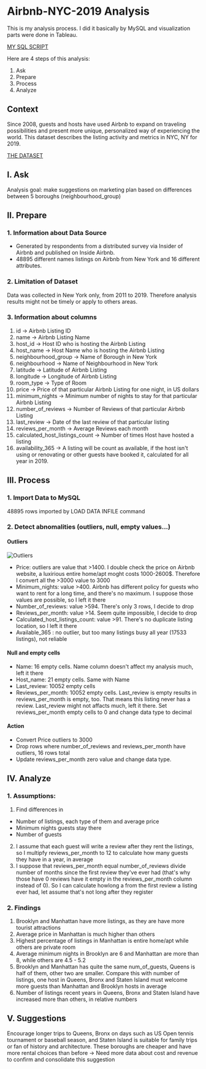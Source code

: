 # Airbnb-NYC-2019 Analysis


This is my analysis process. I did it basically by MySQL and visualization parts were done in Tableau.

[MY SQL SCRIPT](https://github.com/levuthuynga/Airbnb-NYC-2019/blob/main/Airbnb_NYC_2019.sql)

Here are 4 steps of this analysis:
1. Ask
2. Prepare
3. Process
4. Analyze

## Context
Since 2008, guests and hosts have used Airbnb to expand on traveling possibilities and present more unique, personalized way of experiencing the world. This dataset describes the listing activity and metrics in NYC, NY for 2019.

[THE DATASET](https://www.kaggle.com/dgomonov/new-york-city-airbnb-open-data)

## I. Ask

Analysis goal: make suggestions on marketing plan based on differences between 5 boroughs (neighbourhood_group)

## II. Prepare
### 1. Information about Data Source

- Generated by respondents from a distributed survey via Insider of Airbnb and published on Inside Airbnb.
- 48895 different names listings on Airbnb from New York and 16 different attributes.

### 2. Limitation of Dataset
Data was collected in New York only, from 2011 to 2019. Therefore analysis results might not be timely or apply to others areas.

### 3. Information about columns
1. id -> Airbnb Listing ID
2. name -> Airbnb Listing Name
3. host_id -> Host ID who is hosting the Airbnb Listing
4. host_name -> Host Name who is hosting the Airbnb Listing
5. neighbourhood_group -> Name of Borough in New York
6. neighbourhood -> Name of Neighbourhood in New York
7. latitude -> Latitude of Airbnb Listing
8. longitude -> Longitude of Airbnb Listing
9. room_type -> Type of Room
10. price -> Price of that particular Airbnb Listing for one night, in US dollars
11. minimum_nights -> Minimum number of nights to stay for that particular Airbnb Listing
12. number_of_reviews -> Number of Reviews of that particular Airbnb Listing
13. last_review -> Date of the last review of that particular listing 
14. reviews_per_month -> Average Reviews each month
15. calculated_host_listings_count -> Number of times Host have hosted a listing
16. availability_365 -> A listing will be count as available, if the host isn't using or renovating or other guests have booked it, calculated for all year in 2019.

## III. Process
### 1. Import Data to MySQL
48895 rows imported by LOAD DATA INFILE command

### 2. Detect abnomalities (outliers, null, empty values...)
#### Outliers

![Outliers](https://user-images.githubusercontent.com/94755091/148875183-c2a80ed9-013a-4f83-9911-74cee46db553.png)

- Price: outliers are value that >1400. I double check the price on Airbnb website, a luxirious entire home/apt moght costs 1000-2600$. Therefore I convert all the >3000 value to 3000
- Minimum_nights: value >400. Airbnb has different policy for guests who want to rent for a long time, and there's no maximum. I suppose those values are possible, so I left it there
- Number_of_reviews: value >594. There's only 3 rows, I decide to drop
- Reviews_per_month: value >14. Seem quite impossible, I decide to drop
- Calculated_host_listings_count: value >91. There's no duplicate listing location, so I left it there
- Available_365 : no outlier, but too many listings busy all year (17533 listings), not reliable

#### Null and empty cells
- Name: 16 empty cells. Name column doesn't affect my analysis much, left it there
- Host_name: 21 empty cells. Same with Name
- Last_review: 10052 empty cells
- Reviews_per_month: 10052 empty cells. 
Last_review is empty results in reviews_per_month is empty, too. That means this listing never has a review. 
Last_review might not affacts much, left it there. Set reviews_per_month empty cells to 0 and change data type to decimal

#### Action
- Convert Price outliers to 3000
- Drop rows where number_of_reviews and reviews_per_month have outliers, 16 rows total
- Update reviews_per_month zero value and change data type.

## IV. Analyze
### 1. Assumptions: 
1. Find differences in
- Number of listings, each type of them and average price
- Minimum nights guests stay there
- Number of guests
2. I assume that each guest will write a review after they rent the listings, so I multipfy reviews_per_month to 12 to calculate how many guests they have in a year, in average
3. I suppose that reviews_per_month equal number_of_reviews divide number of months since the first review they've ever had (that's why those have 0 reviews have it empty in the reviews_per_month column instead of 0). So I can calculate howlong a from the first review a listing ever had, let assume that's not long after they register

### 2. Findings
1. Brooklyn and Manhattan have more listings, as they are have more tourist attractions
2. Average price in Manhattan is much higher than others
3. Highest percentage of listings in Manhattan is entire home/apt while others are private room
4. Average minimum nights in Brooklyn are 6 and Manhattan are more than 8, while others are 4.5 - 5.2
5. Brooklyn and Manhattan has quite the same num_of_guests, Queens is half of them, other two are smaller. Compare this with number of listings, one host in Queens, Bronx and Staten Island must welcome more guests than Manhattan and Brooklyn hosts in average 
7. Number of listings recent years in Queens, Bronx and Staten Island have increased more than others, in relative numbers

## V. Suggestions
Encourage longer trips to Queens, Bronx on days such as US Open tennis tournament or baseball season, and Staten Island is suitable for family trips or fan of history and architecture. These boroughs are cheaper and have more rental choices than before
-> Need more data about cost and revenue to confirm and consolidate this suggestion


